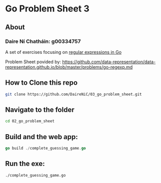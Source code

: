 # Go Problem Sheet 3

## About
### Daire Ní Chatháin: g00334757
A set of exercises focusing on [regular expressions in Go](https://gobyexample.com/regular-expressions)

Problem Sheet povided by: https://github.com/data-representation/data-representation.github.io/blob/master/problems/go-regexp.md

## How to Clone this repo

```bash
git clone https://github.com/DaireNiC/03_go_problem_sheet.git
```
## Navigate to the folder

```bash
cd 02_go_problem_sheet
```
## Build and the web app:

```go
go build ./complete_guessing_game.go
```

## Run the exe:

```bash
./complete_guessing_game.go
```
